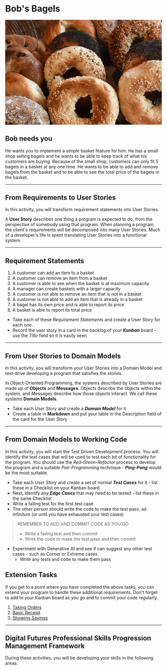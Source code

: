 # Bob's Bagels

![Bob's Bagels](./images/bagels.jpg)

## Bob needs you

He wants you to implement a simple basket feature for him. He has a small shop selling bagels and he wants to be able to keep track of what his customers are buying. Because of the small shop, customers can only fit 5 bagels in a basket at any one time. He wants to be able to add and remove bagels from the basket and to be able to see the total price of the bagels in the basket.

---

## From Requirements to User Stories

In this activity, you will transform requirement statements into User Stories.

A **User Story** describes one thing a program is expected to do, from the perspective of somebody using that program. When planning a program, the client's requirements will be decomposed into many User Stories. Much of a developer's life is spent translating User Stories into a functional system.

---

## Requirement Statements

1. A customer can add an item to a basket
2. A customer can remove an item from a basket
3. A customer is able to see when the basket is at maximum capacity
4. A manager can create baskets with a larger capacity
5. A customer is not able to remove an item that is not in a basket
6. A customer is not able to add an item that is already in a basket
7. A bagel has its own price and is able to report its price
8. A basket is able to report its total price

- Take each of these _Requirement Statements_ and create a User Story for each one.
- Record the user story in a card in the backlog of your **_Kanban_** board - use the _Title_ field so it is easily seen

---

## From User Stories to Domain Models

In this activity, you will transform your User Stories into a Domain Model and test-drive developing a program that satisfies the stories.

In Object-Oriented Programming, the systems described by User Stories are made up of **Objects** and **Messages**. Objects describe the objects within the system, and Messages describe how those objects interact. We call these systems **Domain Models**.

- Take each _User Story_ and create a **_Domain Model_** for it
- Create a table in **Markdown** and put your table in the Description field of the card for the User Story

---

## From Domain Models to Working Code

In this activity, you will start the Test Driven Development process. You will identify the test cases that will be used to test each bit of functionality for the program. You should use the _Red-Green-Refactor_ process to develop the program and a suitable _Pair-Programming_ technique - **_Ping-Pong_** would be the most suitable.

- Take each _User Story_ and create a set of normal **_Test Cases_** for it - list these in a Checklist on your Kanban board
- Next, identify any **_Edge Cases_** that may need to be tested - list these in the same Checklist
- Write a failing test for the first test case
- The other person should write the code to make the test pass, ad infinitum (or until you have exhausted your test cases)

> REMEMBER TO ADD AND COMMIT CODE AS YOU GO
>
> - Write a failing test and then commit
> - Write the code to make the test pass and then commit

- Experiment with Generative AI and see if can suggest any other test cases - such as Corner or Extreme cases
  - Write any tests and code to make them pass

## Extension Tasks

If you get to a point where you have completed the above tasks, you can extend your program to handle these additional requirements. Don't forget to add to your Kanban board as you go and to commit your code regularly.

1. [Taking Orders](bobs-bagels-extension-1.md)
2. [Basic Receipt](bobs-bagels-extension-2.md)
3. [Showing Savings](bobs-bagels-extension-3.md)

---

## Digital Futures Professional Skills Progression Management Framework

During these activities, you will be developing your skills in the following areas:
